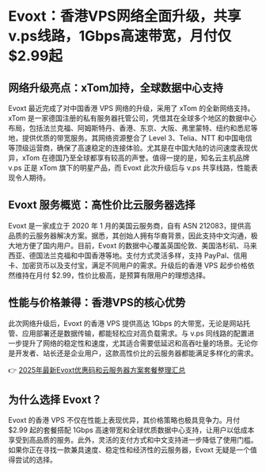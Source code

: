 # Evoxt：香港VPS网络全面升级，共享v.ps线路，1Gbps高速带宽，月付仅$2.99起

## 网络升级亮点：xTom加持，全球数据中心支持

Evoxt 最近完成了对中国香港 VPS 网络的升级，采用了 xTom 的全新网络支持。xTom 是一家德国注册的私有服务器托管公司，凭借其在全球多个地区的数据中心布局，包括法兰克福、阿姆斯特丹、香港、东京、大阪、弗里蒙特、纽约和悉尼等地，提供优质的带宽服务。其网络资源整合了 Level 3、Telia、NTT 和中国电信等顶级运营商，确保了高速稳定的连接体验。尤其是在中国大陆的访问速度表现优异，xTom 在德国乃至全球都享有较高的声誉。值得一提的是，知名云主机品牌 v.ps 正是 xTom 旗下的明星产品，而 Evoxt 此次升级后与 v.ps 共享线路，性能表现令人期待。

## Evoxt 服务概览：高性价比云服务器选择

Evoxt 是一家成立于 2020 年 1 月的美国云服务商，自有 ASN 212083，提供高品质的云服务器解决方案。据悉，其创始人拥有华裔背景，因此支持中文沟通，极大地方便了国内用户。目前，Evoxt 的数据中心覆盖英国伦敦、美国洛杉矶、马来西亚、德国法兰克福和中国香港等地。支付方式灵活多样，支持 PayPal、信用卡、加密货币以及支付宝，满足不同用户的需求。升级后的香港 VPS 起步价格依然维持在月付 $2.99，性价比极高，是预算有限用户的理想选择。

## 性能与价格兼得：香港VPS的核心优势

此次网络升级后，Evoxt 的香港 VPS 提供高达 1Gbps 的大带宽，无论是网站托管、应用部署还是数据传输，都能轻松应对高负载需求。与 v.ps 同线路的配置进一步提升了网络的稳定性和速度，尤其适合需要低延迟和高吞吐量的场景。无论你是开发者、站长还是企业用户，这款高性价比的云服务器都能满足多样化的需求。

👉 [2025年最新Evoxt优惠码和云服务器方案套餐整理汇总](https://bit.ly/evoxt)

## 为什么选择 Evoxt？

Evoxt 的香港 VPS 不仅在性能上表现优异，其价格策略也极具竞争力。月付 $2.99 起的套餐搭配 1Gbps 高速带宽和全球优质数据中心支持，让用户以低成本享受到高品质的服务。此外，灵活的支付方式和中文支持进一步降低了使用门槛。如果你正在寻找一款兼具速度、稳定性和经济性的云服务器，Evoxt 无疑是一个值得尝试的选择。